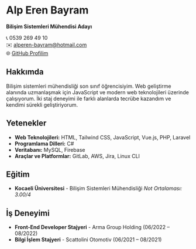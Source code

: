 # Alp Eren Bayram

**Bilişim Sistemleri Mühendisi Adayı**

📞 0539 269 49 10  
✉️ alperen-bayram@hotmail.com  
🌐 [GitHub Profilim](https://github.com/alpbayram)  

## Hakkımda

Bilişim sistemleri mühendisliği son sınıf öğrencisiyim. Web geliştirme alanında uzmanlaşmak için JavaScript ve modern web teknolojileri üzerinde çalışıyorum. İki staj deneyimi ile farklı alanlarda tecrübe kazandım ve kendimi sürekli geliştiriyorum.

## Yetenekler

- **Web Teknolojileri:** HTML, Tailwind CSS, JavaScript, Vue.js, PHP, Laravel
- **Programlama Dilleri:** C#
- **Veritabanı:** MySQL, Firebase
- **Araçlar ve Platformlar:** GitLab, AWS, Jira, Linux CLI

## Eğitim

- **Kocaeli Üniversitesi** - Bilişim Sistemleri Mühendisliği
*Not Ortalaması: 3.00/4*

## İş Deneyimi

- **Front-End Developer Stajyeri** - Arma Group Holding (06/2022 – 08/2022)
- **Bilgi İşlem Stajyeri** - Scattolini Otomotiv (06/2021 – 08/2021)
